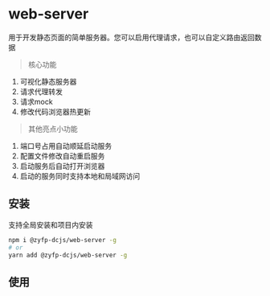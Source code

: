 # web-server

用于开发静态页面的简单服务器。您可以启用代理请求，也可以自定义路由返回数据

> 核心功能
1. 可视化静态服务器
2. 请求代理转发
3. 请求mock
4. 修改代码浏览器热更新

> 其他亮点小功能
1. 端口号占用自动顺延启动服务
2. 配置文件修改自动重启服务
3. 启动服务后自动打开浏览器
4. 启动的服务同时支持本地和局域网访问

## 安装

支持全局安装和项目内安装

```bash
npm i @zyfp-dcjs/web-server -g
# or
yarn add @zyfp-dcjs/web-server -g
```

## 使用

